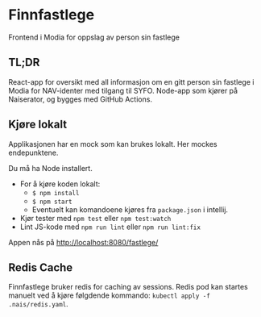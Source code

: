 # Finnfastlege

Frontend i Modia for oppslag av person sin fastlege

## TL;DR

React-app for oversikt med all informasjon om en gitt person sin fastlege i Modia for NAV-identer med tilgang til SYFO.
Node-app som kjører på Naiserator, og bygges med GitHub Actions.

## Kjøre lokalt

Applikasjonen har en mock som kan brukes lokalt. Her mockes endepunktene.

Du må ha Node installert.

- For å kjøre koden lokalt:
  - `$ npm install`
  - `$ npm start`
  - Eventuelt kan komandoene kjøres fra `package.json` i intellij.
- Kjør tester med `npm test` eller `npm test:watch`
- Lint JS-kode med `npm run lint` eller `npm run lint:fix`

Appen nås på [http://localhost:8080/fastlege/](http://localhost:8080/fastlege/)

## Redis Cache

Finnfastlege bruker redis for caching av sessions.
Redis pod kan startes manuelt ved å kjøre følgdende kommando: `kubectl apply -f .nais/redis.yaml`.
